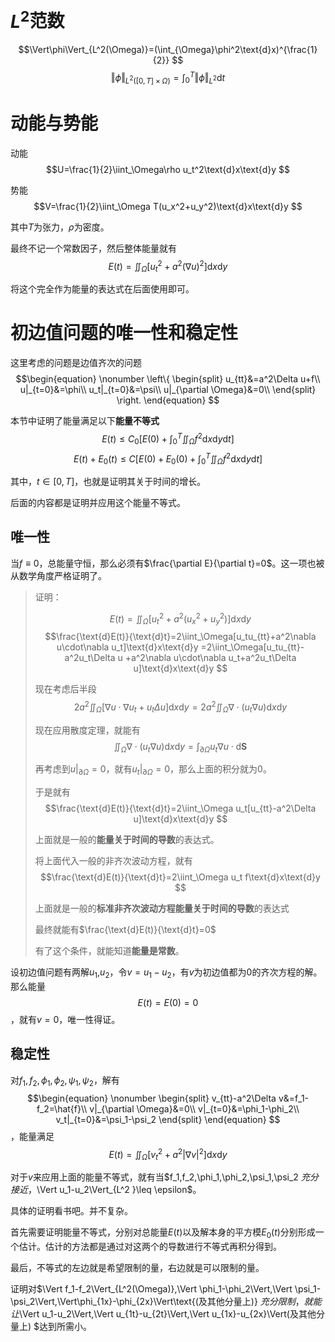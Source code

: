 # $L^2$范数

$$\Vert\phi\Vert_{L^2(\Omega)}=(\int_{\Omega}\phi^2\text{d}x)^{\frac{1}{2}} $$
$$\Vert\phi\Vert_{L^2([0,T]\times\Omega)}=\int_0^T \Vert\phi\Vert_{L^2}\text{d}t$$

# 动能与势能

动能$$U=\frac{1}{2}\iint_\Omega\rho u_t^2\text{d}x\text{d}y $$

势能$$V=\frac{1}{2}\iint_\Omega T(u_x^2+u_y^2)\text{d}x\text{d}y $$

其中$T$为张力，$\rho$为密度。

最终不记一个常数因子，然后整体能量就有$$E(t)=\iint_\Omega[u_t^2+a^2(\nabla u)^2]\text{d}x\text{d}y $$

将这个完全作为能量的表达式在后面使用即可。

# 初边值问题的唯一性和稳定性

这里考虑的问题是边值齐次的问题$$\begin{equation}
    \nonumber
    \left\{
    \begin{split}
        u_{tt}&=a^2\Delta u+f\\
        u|_{t=0}&=\phi\\
        u_t|_{t=0}&=\psi\\
        u|_{\partial \Omega}&=0\\
    \end{split}
    \right.
\end{equation} $$

本节中证明了能量满足以下**能量不等式**$$E(t)\leq C_0[E(0)+\int_0^T\iint_\Omega f^2\text{d}x\text{d}y\text{d}t] $$$$E(t)+E_0(t)\leq C[E(0)+E_0(0)+\int_0^T\iint_\Omega f^2\text{d}x\text{d}y\text{d}t] $$

其中，$t\in[0,T]$，也就是证明其关于时间的增长。

后面的内容都是证明并应用这个能量不等式。

## 唯一性

当$f\equiv 0$，总能量守恒，那么必须有$\frac{\partial E}{\partial t}=0$。这一项也被从数学角度严格证明了。

> 证明：
>
> $$E(t)=\iint_\Omega[u_t^2+a^2(u_x^2+u_y^2)]\text{d}x\text{d}y $$
> $$\frac{\text{d}E(t)}{\text{d}t}=2\iint_\Omega[u_tu_{tt}+a^2\nabla u\cdot\nabla u_t]\text{d}x\text{d}y =2\iint_\Omega[u_tu_{tt}-a^2u_t\Delta u +a^2\nabla u\cdot\nabla u_t+a^2u_t\Delta u]\text{d}x\text{d}y $$
>
> 现在考虑后半段$$2a^2\iint_\Omega[\nabla u\cdot\nabla u_t+u_t\Delta u]\text{d}x\text{d}y=2a^2\iint_\Omega \nabla\cdot(u_t\nabla u)\text{d}x\text{d}y $$
>
> 现在应用散度定理，就能有$$\iint_\Omega \nabla\cdot(u_t\nabla u)\text{d}x\text{d}y=\int_{\partial \Omega}u_t\nabla u\cdot\text{d}\bm{S} $$
>
> 再考虑到$u|_{\partial \Omega}=0$，就有$u_t|_{\partial \Omega}=0$，那么上面的积分就为$0$。
> 
> 于是就有$$\frac{\text{d}E(t)}{\text{d}t}=2\iint_\Omega u_t[u_{tt}-a^2\Delta u]\text{d}x\text{d}y $$
>
> 上面就是一般的**能量关于时间的导数**的表达式。
> 
> 将上面代入一般的非齐次波动方程，就有$$\frac{\text{d}E(t)}{\text{d}t}=2\iint_\Omega u_t f\text{d}x\text{d}y $$
>
> 上面就是一般的**标准非齐次波动方程能量关于时间的导数**的表达式
> 
> 最终就能有$\frac{\text{d}E(t)}{\text{d}t}=0$
>
> 有了这个条件，就能知道**能量是常数**。

设初边值问题有两解$u_1$,$u_2$，令$v=u_1-u_2$，有$v$为初边值都为$0$的齐次方程的解。那么能量$$E(t)=E(0)=0 $$，就有$v=0$，唯一性得证。

## 稳定性

对$f_1,f_2,\phi_1,\phi_2,\psi_1,\psi_2$，解有$$\begin{equation}
    \nonumber
    \begin{split}
        v_{tt}-a^2\Delta v&=f_1-f_2=\hat{f}\\
        v|_{\partial \Omega}&=0\\
        v|_{t=0}&=\phi_1-\phi_2\\
        v_t|_{t=0}&=\psi_1-\psi_2
    \end{split}
\end{equation} $$，能量满足$$E(t)=\iint_\Omega[v_t^2+a^2|\nabla v|^2]\text{d}x\text{d}y $$


对于$v$来应用上面的能量不等式，就有当$f_1,f_2,\phi_1,\phi_2,\psi_1,\psi_2 $充分接近，$\Vert u_1-u_2\Vert_{L^2 }\leq \epsilon$。

具体的证明看书吧。并不复杂。

首先需要证明能量不等式，分别对总能量$E(t)$以及解本身的平方模$E_0(t)$分别形成一个估计。估计的方法都是通过对这两个的导数进行不等式再积分得到。

最后，不等式的左边就是希望限制的量，右边就是可以限制的量。

证明对$\Vert f_1-f_2\Vert_{L^2(\Omega)},\Vert \phi_1-\phi_2\Vert,\Vert \psi_1-\psi_2\Vert,\Vert\phi_{1x}-\phi_{2x}\Vert\text{(及其他分量上)} $充分限制，就能让$\Vert u_1-u_2\Vert,\Vert u_{1t}-u_{2t}\Vert,\Vert u_{1x}-u_{2x}\Vert(及其他分量上) $达到所需小。

